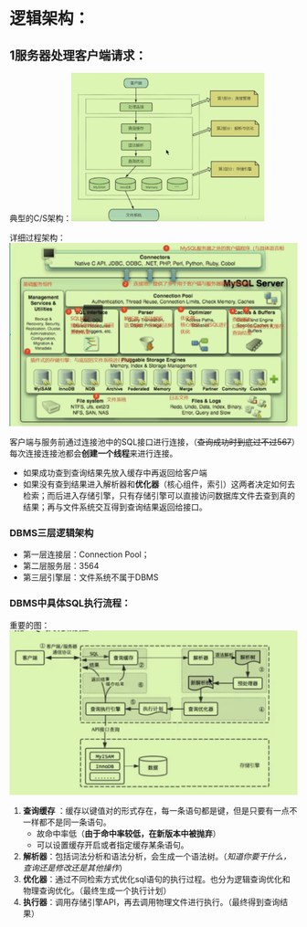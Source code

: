 # 逻辑架构：

## 1服务器处理客户端请求：

典型的C/S架构：<img src="./../../Pic/image-20231231151443629.png" alt="image-20231231151443629" style="zoom:33%;" />

详细过程架构：<img src="./../../Pic/image-20231231154253782.png" alt="image-20231231154253782" style="zoom:50%;" />

客户端与服务前通过连接池中的SQL接口进行连接，（~~查询成功时到底过不过567~~）每次连接连接池都会**创建一个线程**来进行连接。

- 如果成功查到查询结果先放入缓存中再返回给客户端
- 如果没有查到结果进入解析器和**优化器**（核心组件，索引）这两者决定如何去检索；而后进入存储引擎，只有存储引擎可以直接访问数据库文件去查到真的结果；再与文件系统交互得到查询结果返回给接口。

### DBMS三层逻辑架构

- 第一层连接层：Connection Pool；
- 第二层服务层：3564
- 第三层引擎层：文件系统不属于DBMS

### DBMS中具体SQL执行流程：

重要的图：<img src="./../../Pic/image-20231231180750371.png" alt="image-20231231180750371" style="zoom:50%;" />

1. **查询缓存** ：缓存以键值对的形式存在，每一条语句都是键，但是只要有一点不一样都不是同一条语句。
	- 故命中率低（**由于命中率较低，在新版本中被抛弃**）
	- 可以设置缓存开启或者指定缓存某条语句。
2. **解析器**：包括词法分析和语法分析，会生成一个语法树。（*知道你要干什么，查询还是修改还是其他操作*）
3. **优化器**：通过不同检索方式优化sql语句的执行过程。也分为逻辑查询优化和物理查询优化。（最终生成一个执行计划）
4. **执行器**：调用存储引擎API，再去调用物理文件进行执行。（最终得到查询结果）